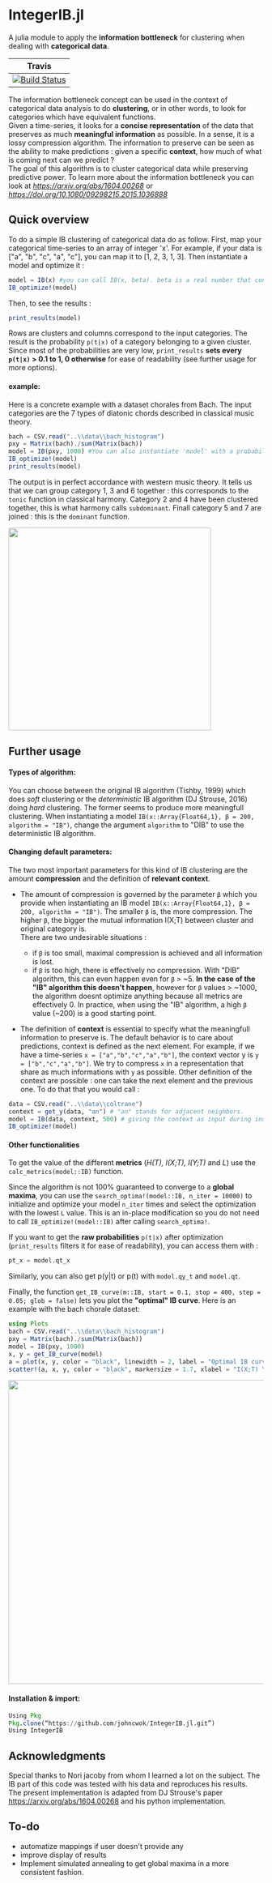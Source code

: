 # IntegerIB.jl

A julia module to apply the **information bottleneck** for clustering when dealing with **categorical data**. 

| **Travis**     |
|:---------------:|
|[![Build Status](https://travis-ci.com/johncwok/IntegerIB.jl.svg?branch=master)](https://travis-ci.com/johncwok/IntegerIB.jl)|

The information bottleneck concept can be used in the context of categorical data analysis to do **clustering**, 
or in other words, to look for categories which have equivalent functions. <br/>
Given a time-series, it looks for a **concise representation** of the data that preserves as much **meaningful information** as possible. 
In a sense, it is a lossy compression algorithm. The information to preserve can be seen as the ability to make predictions : 
given a specific **context**, how much of what is coming next can we predict ? <br/>
The goal of this algorithm is to cluster categorical data while preserving predictive power. To learn more about the information bottleneck 
you can look at *https://arxiv.org/abs/1604.00268* or *https://doi.org/10.1080/09298215.2015.1036888*

## Quick overview
To do a simple IB clustering of categorical data do as follow. First, map your categorical time-series to an array of integer 'x'. For example, if your data is ["a", "b", "c", "a", "c"], you can map it to [1, 2, 3, 1, 3]. Then instantiate a model and optimize it :
```Julia
model = IB(x) #you can call IB(x, beta). beta is a real number that controls the amount of compression.
IB_optimize!(model) 
```
Then, to see the results :
```Julia
print_results(model)
```
Rows are clusters and columns correspond to the input categories. The result is the probability `p(t|x)` of a category belonging to a given cluster. Since most of the probabilities are very low, ```print_results``` **sets every `p(t|x)` > 0.1 to 1, 0 otherwise** for ease of readability (see further usage for more options).
#### example:
Here is a concrete example with a dataset chorales from Bach. The input categories are the 7 types of diatonic chords described in classical music theory.
```Julia
bach = CSV.read("..\\data\\bach_histogram")
pxy = Matrix(bach)./sum(Matrix(bach))
model = IB(pxy, 1000) #You can also instantiate 'model' with a probability distribution instead of a time-series.
IB_optimize!(model)
print_results(model)
```
The output is in perfect accordance with western music theory. It tells us that we can group category 1, 3 and 6 together : this corresponds to the ```tonic``` function in classical harmony. Category 2 and 4 have been clustered together, this is what harmony calls ```subdominant```. Finall category 5 and 7 are joined : this is the ```dominant``` function.

<img src=https://user-images.githubusercontent.com/34754896/90241511-7c625300-de2b-11ea-800d-3cee1da9fdf5.PNG width = "400">

## Further usage
#### Types of algorithm:
You can choose between the original IB algorithm (Tishby, 1999) which does *soft* clustering or the *deterministic* IB algorithm (DJ Strouse, 2016) doing *hard* clustering. The former seems to produce more meaningfull clustering. When instantiating a model ```IB(x::Array{Float64,1}, β = 200, algorithm = "IB")```, change the argument `algorithm` to "DIB" to use the deterministic IB algorithm.

#### Changing default parameters:
The two most important parameters for this kind of IB clustering are the amount **compression** and the definition of **relevant context**.<br/>

- The amount of compression is governed by the parameter `β` which you provide when instantiating an IB model ```IB(x::Array{Float64,1}, β = 200, algorithm = "IB")```. The smaller `β` is, the more compression. The higher `β`, the bigger the mutual information I(X;T) between cluster and original category is. <br/>
There are two undesirable situations : 
  - if `β` is too small, maximal compression is achieved and all information is lost. 
  - if `β` is too high, there is effectively no compression. With "DIB" algorithm, this can even happen even for `β` > ~5. **In the case of the "IB" algorithm this doesn't happen**, however for `β` values > ~1000, the algorithm doesnt optimize anything because all metrics are effectively 0. In practice, when using the "IB" algorithm, a high `β` value (~200) is a good starting point.<br/>

- The definition of **context** is essential to specify what the meaningfull information to preserve is. The default behavior is to care about predictions, context is defined  as the next element. For example, if we have a time-series ```x = ["a","b","c","a","b"]```, the context vector y is ```y = ["b","c","a","b"]```. We try to compress `x` in a representation that share as much informations with `y` as possible. Other definition of the context are possible : one can take the next element and the previous one. To do that that you would call :
```Julia
data = CSV.read("..\\data\\coltrane")
context = get_y(data, "an") # "an" stands for adjacent neighbors.
model = IB(data, context, 500) # giving the context as input during instantiation.
IB_optimize!(model)
```
#### Other functionalities
To get the value of the different **metrics** (*H(T), I(X;T), I(Y;T)* and *L*) use the `calc_metrics(model::IB)` function. <br/>

Since the algorithm is not 100% guaranteed to converge to a **global maxima**, you can use the ```search_optima!(model::IB, n_iter = 10000)``` to initialize and optimize your model `n_iter` times and select the optimization with the lowest `L` value. This is an in-place modification so you do not need to call `IB_optimize!(model::IB)` after calling `search_optima!`.<br/>

If you want to get the **raw probabilities** `p(t|x)` after optimization (`print_results` filters it for ease of readability), you can access them with :
```Julia
pt_x = model.qt_x
```
Similarly, you can also get p(y|t) or p(t) with `model.qy_t` and `model.qt`.<br/>

Finally, the function `get_IB_curve(m::IB, start = 0.1, stop = 400, step = 0.05; glob = false)` lets you plot the **"optimal" IB curve**. Here is an example with the bach chorale dataset:
```Julia
using Plots
bach = CSV.read("..\\data\\bach_histogram")
pxy = Matrix(bach)./sum(Matrix(bach))
model = IB(pxy, 1000)
x, y = get_IB_curve(model)
a = plot(x, y, color = "black", linewidth = 2, label = "Optimal IB curve", title = "Optimal IB curve \n Bach's chorale dataset")
scatter!(a, x, y, color = "black", markersize = 1.7, xlabel = "I(X;T) \n", ylabel = "- \n I(Y;T)", label = "", legend = :topleft)
```

<img src=https://user-images.githubusercontent.com/34754896/90395817-72438d00-e095-11ea-8872-3030db40539c.PNG width = "600">

#### Installation & import:
```Julia
Using Pkg
Pkg.clone(“https://github.com/johncwok/IntegerIB.jl.git”)
Using IntegerIB
```


## Acknowledgments
Special thanks to Nori jacoby from whom I learned a lot on the subject. The IB part of this code was tested with his data and reproduces his results. <br/>
The present implementation is adapted from DJ Strouse's paper https://arxiv.org/abs/1604.00268 and his python implementation.

## To-do
* automatize mappings if user doesn't provide any
* improve display of results
* Implement simulated annealing to get global maxima in a more consistent fashion.
